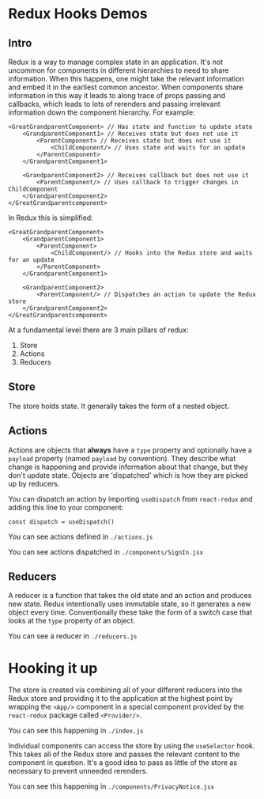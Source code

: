 # Redux Hooks Demos

## Intro
Redux is a way to manage complex state in an application. It's not uncommon for components in different hierarchies to need to share information. When this happens, one might take the relevant information and embed it in the earliest common ancestor. When components share information in this way it leads to along trace of props passing and callbacks, which leads to lots of rerenders and passing irrelevant information down the component hierarchy. For example:
```
<GreatGrandparentComponent> // Has state and function to update state
    <GrandparentComponent1> // Receives state but does not use it
        <ParentComponent> // Receives state but does not use it
            <ChildComponent/> // Uses state and waits for an update
        </ParentComponent>
    </GrandparentComponent1>

    <GrandparentComponent2> // Receives callback but does not use it
        <ParentComponent/> // Uses callback to trigger changes in ChildComponent
    </GrandparentComponent2>
</GreatGrandparentcomponent>
```

In Redux this is simplified:
```
<GreatGrandparentComponent> 
    <GrandparentComponent1> 
        <ParentComponent>
            <ChildComponent/> // Hooks into the Redux store and waits for an update
        </ParentComponent>
    </GrandparentComponent1>

    <GrandparentComponent2> 
        <ParentComponent/> // Dispatches an action to update the Redux store
    </GrandparentComponent2>
</GreatGrandparentcomponent>
```


At a fundamental level there are 3 main pillars of redux:
1. Store
2. Actions
3. Reducers
## Store
The store holds state. It generally takes the form of a nested object.

## Actions 
Actions are objects that __always__ have a `type` property and optionally have a `payload` property (named `payload` by convention). They describe what change is happening and provide information about that change, but they don't update state. Objects are 'dispatched' which is how they are picked up by reducers.

You can dispatch an action by importing `useDispatch` from `react-redux` and adding this line to your component:
```
const dispatch = useDispatch()
```

You can see actions defined in `./actions.js`

You can see actions dispatched in `./components/SignIn.jsx`

## Reducers 
A reducer is a function that takes the old state and an action and produces new state. Redux intentionally uses immutable state, so it generates a new object every time. Conventionally these take the form of a switch case that looks at the `type` property of an object.

You can see a reducer in `./reducers.js`

# Hooking it up
The store is created via combining all of your different reducers into the Redux store and providing it to the application at the highest point by wrapping the `<App/>` component in a special component provided by the `react-redux` package called `<Provider/>`.

You can see this happening in `./index.js`

Individual components can access the store by using the `useSelector` hook. This takes all of the Redux store and passes the relevant content to the component in question. It's a good idea to pass as little of the store as necessary to prevent unneeded rerenders.

You can see this happening in `./components/PrivacyNotice.jsx`
